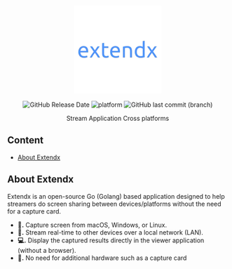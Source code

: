<div align="center">
<p>
  <a href="#">
    <img width="200" alt="Extendx" src="https://raw.githubusercontent.com/Marsudii/extendx/refs/heads/main/docs/favicon/icon.png" />
  </a>
</p>

![GitHub Release Date](https://img.shields.io/github/release-date/Marsudii/extendx)
![platform](https://img.shields.io/badge/platform-Windows%20%7C%20MacOS%20%7C%20Linux-lightgrey)
![GitHub last commit (branch)](https://img.shields.io/github/last-commit/Marsudii/extendx/main)


Stream Application Cross platforms

</div>


## Content
- [About Extendx](#About-Extendx)


## About Extendx
Extendx is an open-source Go (Golang) based application designed to help streamers do screen sharing between devices/platforms without the need for a capture card.
- **📡.** Capture screen from macOS, Windows, or Linux.
- **🔄.** Stream real-time to other devices over a local network (LAN).
- **💻.** Display the captured results directly in the viewer application (without a browser).
- **🚫.** No need for additional hardware such as a capture card
